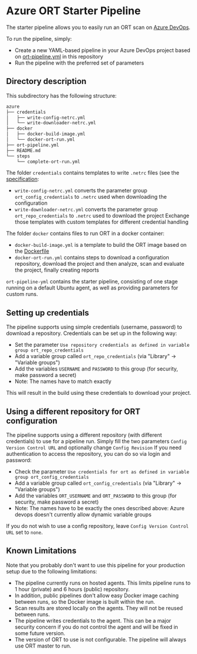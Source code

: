 # Azure ORT Starter Pipeline

The starter pipeline allows you to easily run an ORT scan on [Azure DevOps](https://azure.microsoft.com/services/devops/).

To run the pipeline, simply:

- Create a new YAML-based pipeline in your Azure DevOps project based on [ort-pipeline.yml](./ort-pipeline.yml) in this repository
- Run the pipeline with the preferred set of parameters

## Directory description

This subdirectory has the following structure:
```bash
azure
├── credentials
│   ├── write-config-netrc.yml
│   └── write-downloader-netrc.yml
├── docker
│   ├── docker-build-image.yml
│   └── docker-ort-run.yml
├── ort-pipeline.yml
├── README.md
└── steps
    └── complete-ort-run.yml
```
The folder `credentials` contains templates to write `.netrc` files (see the [specification](https://www.gnu.org/software/inetutils/manual/html_node/The-_002enetrc-file.html):
- `write-config-netrc.yml` converts the parameter group  `ort_config_credentials` to `.netrc` used when downloading the configuration
- `write-downloader-netrc.yml` converts the parameter group `ort_repo_credentials` to `.netrc` used to download the project
Exchange those templates with custom templates for different credential handling

The folder `docker` contains files to run ORT in a docker container:
- `docker-build-image.yml` is a template to build the ORT image based on the [Dockerfile](../../Dockerfile)
- `docker-ort-run.yml` contains steps to download a configuration repository, download the project and then analyze, scan and evaluate the project, finally creating reports

`ort-pipeline-yml` contains the starter pipeline, consisting of one stage running on a default Ubuntu agent, as well as providing parameters for custom runs.

## Setting up credentials

The pipeline supports using simple credentials (username, password) to download a repository.
Credentials can be set up in the following way:

- Set the parameter `Use repository credentials as defined in variable group ort_repo_credentials`
- Add a variable group called `ort_repo_credentials` (via "Library" -> "Variable groups")
- Add the variables `USERNAME` and `PASSWORD` to this group (for security, make password a secret)
- Note: The names have to match exactly

This will result in the build using these credentials to download your project.

## Using a different repository for ORT configuration

The pipeline supports using a different repository (with different credentials) to use for a pipeline run.
Simply fill the two parameters `Config Version Control URL` and optionally change `Config Revision`
If you need authentication to access the repository, you can do so via login and password:

- Check the parameter `Use credentials for ort as defined in variable group ort_config_credentials`
- Add a variable group called `ort_config_credentials` (via "Library" -> "Variable groups")
- Add the variables `ORT_USERNAME` and `ORT_PASSWORD` to this group (for security, make password a secret)
- Note: The names have to be exactly the ones described above: Azure devops doesn't currently allow dynamic variable groups

If you do not wish to use a config repository, leave `Config Version Control URL` set to `none`.

## Known Limitations

Note that you probably don't want to use this pipeline for your production setup due to the following limitations:

- The pipeline currently runs on hosted agents.
  This limits pipeline runs to 1 hour (private) and 6 hours (public) repository.
- In addition, public pipelines don't allow easy Docker image caching between runs, so the Docker image is built within the run.
- Scan results are stored locally on the agents.
  They will not be reused between runs.
- The pipeline writes credentials to the agent.
  This can be a major security concern if you do not control the agent and will be fixed in some future version.
- The version of ORT to use is not configurable.
  The pipeline will always use ORT master to run.

